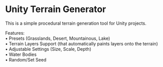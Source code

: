 # Unity Terrain Generator <br /> 
This is a simple procedural terrain generation tool for Unity projects. <br /> 

Features: <br /> 
  • Presets (Grasslands, Desert, Mountainous, Lake) <br /> 
  • Terrain Layers Support (that automatically paints layers onto the terrain) <br /> 
  • Adjustable Settings (Size, Scale, Depth) <br /> 
  • Water Bodies <br /> 
  • Random/Set Seed <br /> 
